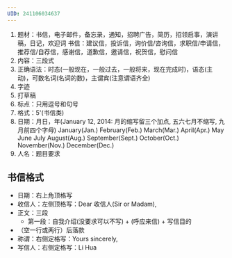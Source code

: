 ```yaml
---
UID: 241106034637
---
```

1. 题材：书信，电子邮件，备忘录，通知，招聘广告，简历，招领启事，演讲稿，日记，欢迎词
  书信：建议信，投诉信，询价信/咨询信，求职信/申请信，推荐信/自荐信，感谢信，道歉信，邀请信，祝贺信，慰问信
2. 内容：三段式
3. 正确语法：时态(一般现在，一般过去，一般将来，现在完成时)，语态(主动)，可数名词(名词的数)，主谓宾(注意谓语齐全)
4. 字迹
5. 打草稿
6. 标点：只用逗号和句号
7. 格式：5'(书信类)
8. 日期：月日，年(January 12, 2014: 月的缩写留三个加点, 五六七月不缩写, 九月前四个字母)
  January(Jan.) February(Feb.) March(Mar.) April(Apr.) May June July August(Aug.) September(Sept.) October(Oct.) November(Nov.) December(Dec.)
9. 人名：题目要求

## 书信格式

- 日期：右上角顶格写
- 收信人：左侧顶格写：Dear 收信人(Sir or Madam),
- 正文：三段
  - 第一段：自我介绍(没要求可以不写) + (呼应来信) + 写信目的
- （空一行或两行）后落款
- 称谓：右侧定格写：Yours sincerely,
- 写信人：右侧定格写：Li Hua
